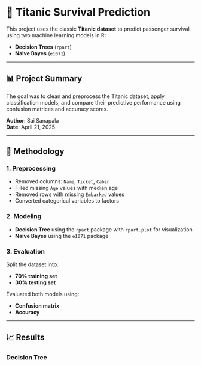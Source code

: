 # 🚢 Titanic Survival Prediction

This project uses the classic **Titanic dataset** to predict passenger survival using two machine learning models in R:

- **Decision Trees** (`rpart`)
- **Naive Bayes** (`e1071`)

---

## 📊 Project Summary

The goal was to clean and preprocess the Titanic dataset, apply classification models, and compare their predictive performance using confusion matrices and accuracy scores.

**Author**: Sai Sanapala  
**Date**: April 21, 2025

---

## 🧠 Methodology

### 1. Preprocessing

- Removed columns: `Name`, `Ticket`, `Cabin`
- Filled missing `Age` values with median age
- Removed rows with missing `Embarked` values
- Converted categorical variables to factors

### 2. Modeling

- **Decision Tree** using the `rpart` package with `rpart.plot` for visualization
- **Naive Bayes** using the `e1071` package

### 3. Evaluation

Split the dataset into:

- **70% training set**
- **30% testing set**

Evaluated both models using:

- **Confusion matrix**
- **Accuracy**

---

## 📈 Results

### Decision Tree
